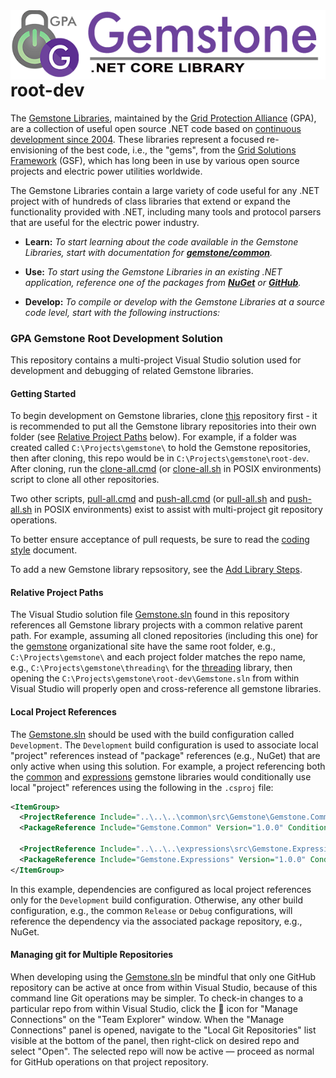 <img align="right" src="img/gemstone-wide-600.png" alt="gemstone logo">
<br/><br/><br/>

# root-dev

The [Gemstone Libraries](https://github.com/gemstone), maintained by the [Grid Protection Alliance](https://gridprotectionalliance.org/) (GPA), are a collection of useful open source .NET code based on [continuous development since 2004](https://github.com/GridProtectionAlliance/gsf/graphs/contributors). These libraries represent a focused re-envisioning of the best code, i.e., the "gems", from the [Grid Solutions Framework](https://github.com/GridProtectionAlliance/gsf/) (GSF), which has long been in use by various open source projects and electric power utilities worldwide.

The Gemstone Libraries contain a large variety of code useful for any .NET project with of hundreds of class libraries that extend or expand the functionality provided with .NET, including many tools and protocol parsers that are useful for the electric power industry.

* **Learn:** _To start learning about the code available in the Gemstone Libraries, start with documentation for **[gemstone/common](https://gemstone.github.io/common/)**._

* **Use:** _To start using the Gemstone Libraries in an existing .NET application, reference one of the packages from **[NuGet](https://www.nuget.org/packages?q=Gemstone)** or **[GitHub](https://github.com/orgs/gemstone/packages)**._

* **Develop:** _To compile or develop with the Gemstone Libraries at a source code level, start with the following instructions:_

### GPA Gemstone Root Development Solution

This repository contains a multi-project Visual Studio solution used for development and debugging of related Gemstone libraries.

#### Getting Started

To begin development on Gemstone libraries, clone [this](https://github.com/gemstone/root-dev.git) repository first - it is recommended to put all the Gemstone library repositories into their own folder (see [Relative Project Paths](#relative-project-paths) below). For example, if a folder was created called `C:\Projects\gemstone\` to hold the Gemstone repositories, then after cloning, this repo would be in `C:\Projects\gemstone\root-dev`. After cloning, run the [clone-all.cmd](https://github.com/gemstone/root-dev/blob/master/clone-all.cmd) (or [clone-all.sh](https://github.com/gemstone/root-dev/blob/master/clone-all.sh) in POSIX environments) script to clone all other repositories.

Two other scripts, [pull-all.cmd](https://github.com/gemstone/root-dev/blob/master/pull-all.cmd) and [push-all.cmd](https://github.com/gemstone/root-dev/blob/master/push-all.cmd) (or [pull-all.sh](https://github.com/gemstone/root-dev/blob/master/pull-all.sh) and [push-all.sh](https://github.com/gemstone/root-dev/blob/master/push-all.sh) in POSIX environments) exist to assist with multi-project git repository operations.

To better ensure acceptance of pull requests, be sure to read the [coding style](https://gemstone.github.io/common/coding-style) document.

To add a new Gemstone library repsository, see the [Add Library Steps](AddLibrarySteps.md).

#### Relative Project Paths

The Visual Studio solution file [Gemstone.sln](https://github.com/gemstone/root-dev/blob/master/Gemstone.sln) found in this repository references all Gemstone library projects with a common relative parent path. For example, assuming all cloned repositories (including this one) for the [gemstone](https://github.com/gemstone) organizational site have the same root folder, e.g., `C:\Projects\gemstone\` and each project folder matches the repo name, e.g., `C:\Projects\gemstone\threading\` for the [threading](https://github.com/gemstone/threading) library, then opening the `C:\Projects\gemstone\root-dev\Gemstone.sln` from within Visual Studio will properly open and cross-reference all gemstone libraries.

#### Local Project References

The [Gemstone.sln](https://github.com/gemstone/root-dev/blob/master/Gemstone.sln) should be used with the build configuration called `Development`. The `Development` build configuration is used to associate local "project" references instead of "package" references (e.g., NuGet) that are only active when using this solution. For example, a project referencing both the [common](https://github.com/gemstone/common) and [expressions](https://github.com/gemstone/expressions) gemstone libraries would conditionally use local "project" references using the following in the `.csproj` file:

```xml
<ItemGroup>
  <ProjectReference Include="..\..\..\common\src\Gemstone\Gemstone.Common.csproj" Condition="'$(Configuration)'=='Development'" />
  <PackageReference Include="Gemstone.Common" Version="1.0.0" Condition="'$(Configuration)'!='Development'" />

  <ProjectReference Include="..\..\..\expressions\src\Gemstone.Expressions\Gemstone.Expressions.csproj" Condition="'$(Configuration)'=='Development'" />
  <PackageReference Include="Gemstone.Expressions" Version="1.0.0" Condition="'$(Configuration)'!='Development'" />
</ItemGroup>
```

In this example, dependencies are configured as local project references only for the `Development` build configuration. Otherwise, any other build configuration, e.g., the common `Release` or `Debug` configurations, will reference the dependency via the associated package repository, e.g., NuGet.

#### Managing git for Multiple Repositories

When developing using the [Gemstone.sln](https://github.com/gemstone/root-dev/blob/master/Gemstone.sln) be mindful that only one GitHub repository can be active at once from within Visual Studio, because of this command line Git operations may be simpler. To check-in changes to a particular repo from within Visual Studio, click the :electric_plug: icon for "Manage Connections" on the "Team Explorer" window. When the "Manage Connections" panel is opened, navigate to the "Local Git Repositories" list visible at the bottom of the panel, then right-click on desired repo and select "Open". The selected repo will now be active &mdash; proceed as normal for GitHub operations on that project repository.
